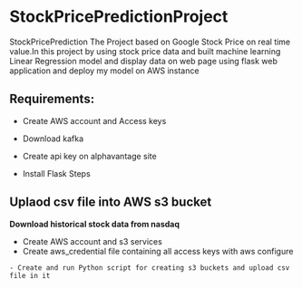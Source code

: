# StockPricePredictionProject

StockPricePrediction
The Project based on Google Stock Price on real time value.In this project by using stock price data and built machine learning Linear Regression model and display data on web page using flask web application and deploy my model on AWS instance

## Requirements:

- Create AWS account and Access keys

- Download kafka

- Create api key on alphavantage site

- Install Flask Steps

## Uplaod csv file into AWS s3 bucket

**Download historical stock data from nasdaq**
- Create AWS account and s3 services
- Create aws_credential file containing all access keys with aws configure
```
- Create and run Python script for creating s3 buckets and upload csv file in it
```
